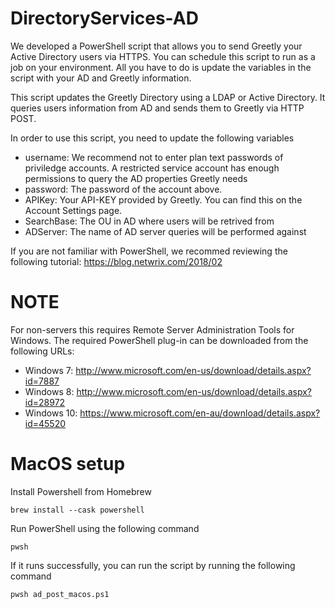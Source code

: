 # DirectoryServices-AD

We developed a PowerShell script that allows you to send Greetly your Active Directory users via HTTPS. You can schedule this script to run as a job on your environment. All you have to do is update the variables in the script with your AD and Greetly information.

This script updates the Greetly Directory using a LDAP or Active Directory. It queries users information from AD and sends them to Greetly via HTTP POST.
     
In order to use this script, you need to update the following variables
- username: We recommend not to enter plan text passwords of priviledge accounts. A restricted service account has enough permissions to query the AD properties Greetly needs
- password: The password of the account above.
- APIKey: Your API-KEY provided by Greetly. You can find this on the Account Settings page.
- SearchBase: The OU in AD where users will be retrived from
- ADServer: The name of AD server queries will be performed against

If you are not familiar with PowerShell, we recommed reviewing the following tutorial: https://blog.netwrix.com/2018/02

# NOTE

For non-servers this requires Remote Server Administration Tools for Windows. The required PowerShell plug-in can be downloaded from the following URLs:

- Windows 7: http://www.microsoft.com/en-us/download/details.aspx?id=7887
- Windows 8: http://www.microsoft.com/en-us/download/details.aspx?id=28972
- Windows 10: https://www.microsoft.com/en-au/download/details.aspx?id=45520

# MacOS setup

Install Powershell from Homebrew

```shell
brew install --cask powershell
```

Run PowerShell using the following command

```shell
pwsh
```

If it runs successfully, you can run the script by running the following command

```shell
pwsh ad_post_macos.ps1
```
